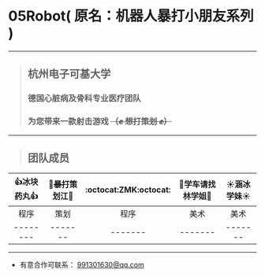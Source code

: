# 05Robot( 原名：机器人暴打小朋友系列 ) #
---------------------------------------
> ## 杭州电子可基大学
> ### 德国心脏病及骨科专业医疗团队
> ### 为您带来一款射击游戏 ~~（:fist: 想打策划 :fist:）~~
---------------------------------------

> ## 团队成员

|:thumbsup:冰块药丸:thumbsup:|:punch:~~暴打~~策划江:punch:|:octocat:ZMK:octocat:|:blue_car:学车请找林学姐:blue_car:|:sunny:涵冰学妹:sunny:|
|:-------:|:-------:|:-------:|:-------:|:-------:|
|   程序  |     策划    |   程序  |   美术   |   美术   |
--------|-------|-------|-------|-------

---------------------------------------

* 有意合作可联系： <991301630@qq.com>
